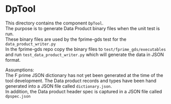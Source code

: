 # DpTool

This directory contains the component `DpTool`.  
The purpose is to generate Data Product binary files when the unit test is run.  
These binary files are used by the fprime-gds test for the `data_product_writer.py`  
In the fprime-gds repo copy the binary files to `test/fprime_gds/executables` and run `test_data_product_writer.py` which will generate the data in JSON format.

Assumptions:  
The F prime JSON dictionary has not yet been generated at the time of the tool development.  The Data product records and types have been hand generated into a JSON file called `dictionary.json`.  
In addition, the Data product header spec is captured in a JSON file called `dpspec.json`
